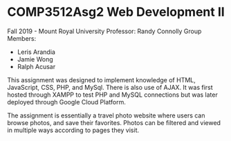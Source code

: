 # COMP3512Asg2 Web Development II
Fall 2019 - Mount Royal University
Professor: Randy Connolly
Group Members:
  - Leris Arandia
  - Jamie Wong
  - Ralph Acusar

This assignment was designed to implement knowledge of HTML, JavaScript, CSS, PHP, and MySql. There is also use of AJAX.
It was first hosted through XAMPP to test PHP and MySQL connections but was later deployed through Google Cloud Platform.

The assignment is essentially a travel photo website where users can browse photos, and save their favorites. Photos can be filtered and viewed in multiple ways according to pages they visit.

